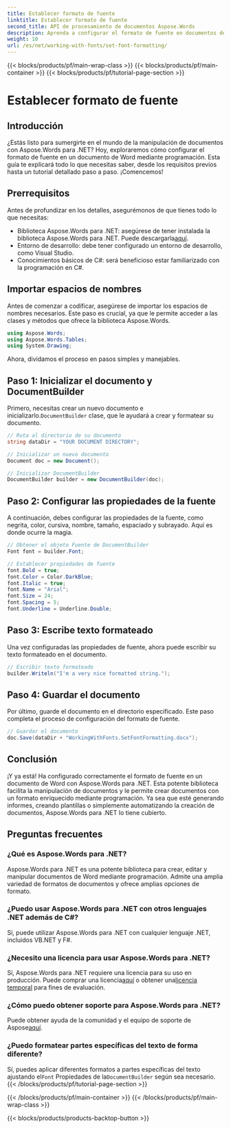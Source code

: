 ```yaml
---
title: Establecer formato de fuente
linktitle: Establecer formato de fuente
second_title: API de procesamiento de documentos Aspose.Words
description: Aprenda a configurar el formato de fuente en documentos de Word con Aspose.Words para .NET. Siga nuestra guía detallada paso a paso para mejorar la automatización de sus documentos.
weight: 10
url: /es/net/working-with-fonts/set-font-formatting/
---
```


{{< blocks/products/pf/main-wrap-class >}}
{{< blocks/products/pf/main-container >}}
{{< blocks/products/pf/tutorial-page-section >}}

# Establecer formato de fuente

## Introducción

¿Estás listo para sumergirte en el mundo de la manipulación de documentos con Aspose.Words para .NET? Hoy, exploraremos cómo configurar el formato de fuente en un documento de Word mediante programación. Esta guía te explicará todo lo que necesitas saber, desde los requisitos previos hasta un tutorial detallado paso a paso. ¡Comencemos!

## Prerrequisitos

Antes de profundizar en los detalles, asegurémonos de que tienes todo lo que necesitas:

-  Biblioteca Aspose.Words para .NET: asegúrese de tener instalada la biblioteca Aspose.Words para .NET. Puede descargarla[aquí](https://releases.aspose.com/words/net/).
- Entorno de desarrollo: debe tener configurado un entorno de desarrollo, como Visual Studio.
- Conocimientos básicos de C#: será beneficioso estar familiarizado con la programación en C#.

## Importar espacios de nombres

Antes de comenzar a codificar, asegúrese de importar los espacios de nombres necesarios. Este paso es crucial, ya que le permite acceder a las clases y métodos que ofrece la biblioteca Aspose.Words.

```csharp
using Aspose.Words;
using Aspose.Words.Tables;
using System.Drawing;
```

Ahora, dividamos el proceso en pasos simples y manejables.

## Paso 1: Inicializar el documento y DocumentBuilder

 Primero, necesitas crear un nuevo documento e inicializarlo.`DocumentBuilder` clase, que le ayudará a crear y formatear su documento.

```csharp
// Ruta al directorio de su documento
string dataDir = "YOUR DOCUMENT DIRECTORY";

// Inicializar un nuevo documento
Document doc = new Document();

// Inicializar DocumentBuilder
DocumentBuilder builder = new DocumentBuilder(doc);
```

## Paso 2: Configurar las propiedades de la fuente

A continuación, debes configurar las propiedades de la fuente, como negrita, color, cursiva, nombre, tamaño, espaciado y subrayado. Aquí es donde ocurre la magia.

```csharp
// Obtener el objeto Fuente de DocumentBuilder
Font font = builder.Font;

// Establecer propiedades de fuente
font.Bold = true;
font.Color = Color.DarkBlue;
font.Italic = true;
font.Name = "Arial";
font.Size = 24;
font.Spacing = 5;
font.Underline = Underline.Double;
```

## Paso 3: Escribe texto formateado

Una vez configuradas las propiedades de fuente, ahora puede escribir su texto formateado en el documento.

```csharp
// Escribir texto formateado
builder.Writeln("I'm a very nice formatted string.");
```

## Paso 4: Guardar el documento

Por último, guarde el documento en el directorio especificado. Este paso completa el proceso de configuración del formato de fuente.

```csharp
// Guardar el documento
doc.Save(dataDir + "WorkingWithFonts.SetFontFormatting.docx");
```

## Conclusión

¡Y ya está! Ha configurado correctamente el formato de fuente en un documento de Word con Aspose.Words para .NET. Esta potente biblioteca facilita la manipulación de documentos y le permite crear documentos con un formato enriquecido mediante programación. Ya sea que esté generando informes, creando plantillas o simplemente automatizando la creación de documentos, Aspose.Words para .NET lo tiene cubierto.

## Preguntas frecuentes

### ¿Qué es Aspose.Words para .NET?
Aspose.Words para .NET es una potente biblioteca para crear, editar y manipular documentos de Word mediante programación. Admite una amplia variedad de formatos de documentos y ofrece amplias opciones de formato.

### ¿Puedo usar Aspose.Words para .NET con otros lenguajes .NET además de C#?
Sí, puede utilizar Aspose.Words para .NET con cualquier lenguaje .NET, incluidos VB.NET y F#.

### ¿Necesito una licencia para usar Aspose.Words para .NET?
 Sí, Aspose.Words para .NET requiere una licencia para su uso en producción. Puede comprar una licencia[aquí](https://purchase.aspose.com/buy) o obtener una[licencia temporal](https://purchase.aspose.com/temporary-license) para fines de evaluación.

### ¿Cómo puedo obtener soporte para Aspose.Words para .NET?
Puede obtener ayuda de la comunidad y el equipo de soporte de Aspose[aquí](https://forum.aspose.com/c/words/8).

### ¿Puedo formatear partes específicas del texto de forma diferente?
 Sí, puedes aplicar diferentes formatos a partes específicas del texto ajustando el`Font` Propiedades de la`DocumentBuilder` según sea necesario.
{{< /blocks/products/pf/tutorial-page-section >}}

{{< /blocks/products/pf/main-container >}}
{{< /blocks/products/pf/main-wrap-class >}}

{{< blocks/products/products-backtop-button >}}
